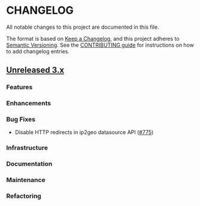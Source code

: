 # CHANGELOG
All notable changes to this project are documented in this file.

The format is based on [Keep a Changelog](https://keepachangelog.com/en/1.0.0/), and this project adheres to [Semantic Versioning](https://semver.org/spec/v2.0.0.html). 
See the [CONTRIBUTING guide](./CONTRIBUTING.md#Changelog) for instructions on how to add changelog entries.

## [Unreleased 3.x](https://github.com/opensearch-project/geospatial/compare/main...HEAD)
### Features
### Enhancements
### Bug Fixes
* Disable HTTP redirects in ip2geo datasource API ([#775](https://github.com/opensearch-project/geospatial/pull/775))
### Infrastructure
### Documentation
### Maintenance
### Refactoring
